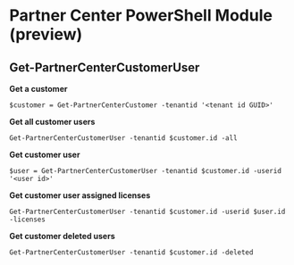 # Partner Center PowerShell Module (preview) #

## Get-PartnerCenterCustomerUser ##

**Get a customer**

    $customer = Get-PartnerCenterCustomer -tenantid '<tenant id GUID>'

**Get all customer users**

    Get-PartnerCenterCustomerUser -tenantid $customer.id -all

**Get customer user**

    $user = Get-PartnerCenterCustomerUser -tenantid $customer.id -userid '<user id>'

**Get customer user assigned licenses**

    Get-PartnerCenterCustomerUser -tenantid $customer.id -userid $user.id -licenses

**Get customer deleted users**

    Get-PartnerCenterCustomerUser -tenantid $customer.id -deleted
